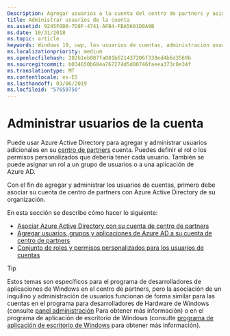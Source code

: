 ```yaml
---
Description: Agregar usuarios a la cuenta del centro de partners y asignarles roles con permisos específicos.
title: Administrar usuarios de la cuenta
ms.assetid: 9245F0D0-7D8F-4741-AFB4-FBA5601D0A9B
ms.date: 10/31/2018
ms.topic: article
keywords: Windows 10, uwp, los usuarios de cuentas, administración usuarios, azure ad, multiusuario, varios usuarios
ms.localizationpriority: medium
ms.openlocfilehash: 282b1eb087fa081b621437206f338ed4b6d3569b
ms.sourcegitcommit: b034650b684a767274d5d88746faeea373c8e34f
ms.translationtype: MT
ms.contentlocale: es-ES
ms.lasthandoff: 03/06/2019
ms.locfileid: "57659750"
---
```

# <a name="manage-account-users"></a>Administrar usuarios de la cuenta

Puede usar Azure Active Directory para agregar y administrar usuarios adicionales en su [centro de partners](https://partner.microsoft.com/dashboard) cuenta. Puedes definir el rol o los permisos personalizados que debería tener cada usuario. También se puede asignar un rol a un grupo de usuarios o a una aplicación de Azure AD.

Con el fin de agregar y administrar los usuarios de cuentas, primero debe asociar su cuenta de centro de partners con Azure Active Directory de su organización. 

En esta sección se describe cómo hacer lo siguiente:

-   [Asociar Azure Active Directory con su cuenta de centro de partners](associate-azure-ad-with-dev-center.md)
-   [Agregar usuarios, grupos y aplicaciones de Azure AD a su cuenta de centro de partners](add-users-groups-and-azure-ad-applications.md)
-   [Conjunto de roles y permisos personalizados para los usuarios de cuentas](set-custom-permissions-for-account-users.md)

> [!TIP]
> Estos temas son específicos para el programa de desarrolladores de aplicaciones de Windows en el centro de partners, pero la asociación de un inquilino y administración de usuarios funcionan de forma similar para las cuentas en el programa para desarrolladores de Hardware de Windows (consulte [panel administración](https://docs.microsoft.com/windows-hardware/drivers/dashboard/dashboard-administration) Para obtener más información) o en el programa de aplicación de escritorio de Windows (consulte [programa de aplicación de escritorio de Windows](https://docs.microsoft.com/windows/desktop/appxpkg/windows-desktop-application-program#add-and-manage-account-users) para obtener más información).
